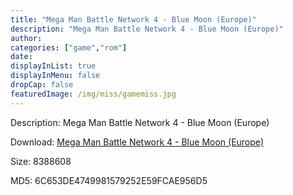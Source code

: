 ```yaml
---
title: "Mega Man Battle Network 4 - Blue Moon (Europe)"
description: "Mega Man Battle Network 4 - Blue Moon (Europe)"
author: 
categories: ["game","rom"]
date: 
displayInList: true
displayInMenu: false
dropCap: false
featuredImage: /img/miss/gamemiss.jpg
---
```


Description: Mega Man Battle Network 4 - Blue Moon (Europe)

Download: <a style="text-decoration:underline;" href="https://mega.nz/#!TWYSWYBL!LzPXTrCCt9ZooycOsGlGwIZwhc0wpDCUqpZkswYyGcE" target = "_blank" rel = "nofollow" > Mega Man Battle Network 4 - Blue Moon (Europe)</a>

Size: 8388608

MD5: 6C653DE4749981579252E59FCAE956D5

